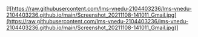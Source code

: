[![https://raw.githubusercontent.com/lms-vnedu-2104403236/lms-vnedu-2104403236.github.io/main/Screenshot_20211108-141011_Gmail.jpg](https://raw.githubusercontent.com/lms-vnedu-2104403236/lms-vnedu-2104403236.github.io/main/Screenshot_20211108-141011_Gmail.jpg)]
